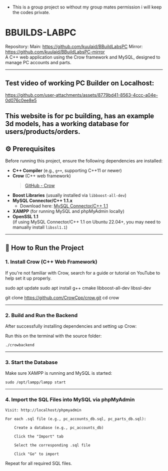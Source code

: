 #
  * This is a group project so without my group mates permission i will keep the codes private. 
#

# BBUILDS-LABPC
Repository:
Main: https://github.com/kuulaid/BBuildLabsPC
Mirror: https://github.com/kuulaid/BBuildLabsPC-mirror <br>
A C++ web application using the Crow framework and MySQL, designed to manage PC accounts and parts.


--- 
## Test video of working PC Builder on Localhost:

https://github.com/user-attachments/assets/8779bd41-8563-4ccc-a04e-0d076c0ee8e5

This website is for pc building, has an example 3d models, has a working database for users/products/orders.
---

## ⚙️ Prerequisites

Before running this project, ensure the following dependencies are installed:

- **C++ Compiler** (e.g., `g++`, supporting C++11 or newer)
- **Crow** (C++ web framework)  
  > [GitHub - Crow](https://github.com/CrowCpp/Crow)
- **Boost Libraries** (usually installed via `libboost-all-dev`)
- **MySQL Connector/C++ 1.1.x**
  - Download here: [MySQL Connector/C++ 1.1](https://dev.mysql.com/downloads/connector/cpp/1.1.html)
- **XAMPP** (for running MySQL and phpMyAdmin locally)
- **OpenSSL 1.1**  
  (if using MySQL Connector/C++ 1.1 on Ubuntu 22.04+, you may need to manually install `libssl1.1`)

---

## 🚀 How to Run the Project

### 1. Install Crow (C++ Web Framework)

If you're not familiar with Crow, search for a guide or tutorial on YouTube to help set it up properly.

sudo apt update
sudo apt install g++ cmake libboost-all-dev libssl-dev



git clone https://github.com/CrowCpp/crow.git
cd crow



---

### 2. Build and Run the Backend

After successfully installing dependencies and setting up Crow:

Run this on the terminal with the source folder:

    ./crowbackend

---

### 3. Start the Database

Make sure XAMPP is running and MySQL is started:

    sudo /opt/lampp/lampp start

---

### 4. Import the SQL Files into MySQL via phpMyAdmin

    Visit: http://localhost/phpmyadmin

    For each .sql file (e.g., pc_accounts_db.sql, pc_parts_db.sql):

        Create a database (e.g., pc_accounts_db)

        Click the "Import" tab

        Select the corresponding .sql file

        Click "Go" to import

Repeat for all required SQL files.
